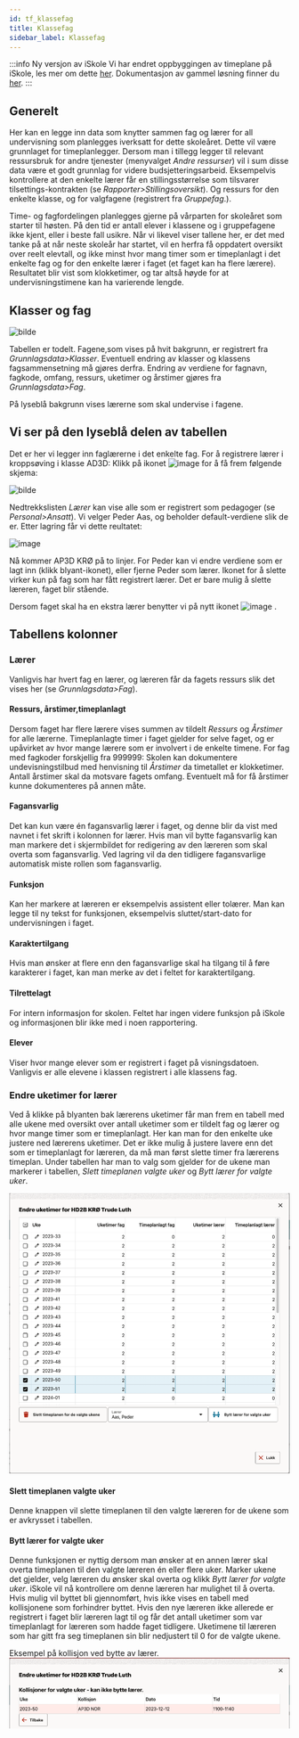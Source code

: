 ```yaml
---
id: tf_klassefag
title: Klassefag
sidebar_label: Klassefag
---
```


:::info Ny versjon av iSkole
Vi har endret oppbyggingen av timeplane på iSkole, les mer om dette [her](https://dokumentasjon.iskole.net/blog/timeplan). Dokumentasjon av gammel løsning finner du [her](https://dokumentasjon.iskole.net/docs/tf_klassefag_old). 
:::

## Generelt
Her kan en legge inn data som knytter sammen fag og lærer for all undervisning som planlegges iverksatt for dette skoleåret. Dette vil være grunnlaget for timeplanlegger. Dersom man i tillegg legger til relevant ressursbruk for andre tjenester (menyvalget _Andre ressurser_) vil i sum disse data være et godt grunnlag for videre budsjetteringsarbeid. Eksempelvis kontrollere at den enkelte lærer får en stillingsstørrelse som tilsvarer tilsettings-kontrakten (se _Rapporter>Stillingsoversikt_). Og ressurs for den enkelte klasse, og for valgfagene (registrert fra _Gruppefag_.).

Time- og fagfordelingen planlegges gjerne på vårparten for skoleåret som starter til høsten. På den tid er antall elever i klassene og i gruppefagene ikke kjent, eller i beste fall usikre. Når vi likevel viser tallene her, er det med tanke på at når neste skoleår har startet, vil en herfra få oppdatert oversikt over reelt elevtall, og ikke minst hvor mang timer som er timeplanlagt i det enkelte fag og for den enkelte lærer i faget (et faget kan ha flere lærere). Resultatet blir vist som klokketimer, og tar altså høyde for at undervisningstimene kan ha varierende lengde.

## Klasser og fag

![bilde](https://github.com/BarmanHanssen/iskole/assets/80097133/618410a6-0d9c-4df6-a363-41f3fa566d86)

Tabellen er todelt. Fagene,som vises på hvit bakgrunn, er registrert fra  _Grunnlagsdata>Klasser_. Eventuell endring av klasser og klassens fagsammensetning må gjøres derfra. Endring av verdiene for fagnavn, fagkode, omfang, ressurs, uketimer og årstimer gjøres fra _Grunnlagsdata>Fag_.

På lyseblå bakgrunn vises lærerne som skal undervise i fagene.

## Vi ser på den lyseblå delen av tabellen
Det er her vi legger inn faglærerne i det enkelte fag. For å registrere lærer i kroppsøving i klasse AD3D:
Klikk på ikonet ![image](https://github.com/BarmanHanssen/iskole/assets/80097133/9feb80ca-5ba0-468b-ab8a-887bdafbe040) for å få frem følgende skjema:

![bilde](https://github.com/BarmanHanssen/iskole/assets/80097133/ce8e4480-5c8f-4957-bb10-82f02d7ad683)

Nedtrekkslisten _Lærer_ kan vise alle som er registrert som pedagoger (se _Personal>Ansatt_). Vi velger Peder Aas, og beholder default-verdiene slik de er. Etter lagring får vi dette reultatet:

![image](https://github.com/BarmanHanssen/iskole/assets/80097133/9bd451ee-9151-47cb-a635-51c7d7563220)

Nå kommer AP3D KRØ på to linjer. For Peder kan vi endre verdiene som er lagt inn (klikk blyant-ikonet), eller fjerne Peder som lærer. Ikonet for å slette virker kun på fag som har fått registrert lærer. Det er bare mulig å slette læreren, faget blir stående.

Dersom faget skal ha en ekstra lærer benytter vi på nytt ikonet  ![image](https://github.com/BarmanHanssen/iskole/assets/80097133/9feb80ca-5ba0-468b-ab8a-887bdafbe040) .

## Tabellens kolonner

### Lærer
 Vanligvis har hvert fag en lærer, og læreren får da fagets ressurs slik det vises her (se  _Grunnlagsdata>Fag_).

#### Ressurs, årstimer,timeplanlagt
Dersom faget har flere lærere vises summen av tildelt _Ressurs_ og _Årstimer_ for alle lærerne. Timeplanlagte timer i faget gjelder for selve faget, og er upåvirket av hvor mange lærere som er involvert i de enkelte timene.
For fag med fagkoder forskjellig fra 999999: Skolen kan dokumentere undevisningstilbud med henvisning til _Årstimer_ da timetallet er klokketimer. Antall årstimer skal da motsvare fagets omfang. Eventuelt må for få årstimer kunne dokumenteres på annen måte.

#### Fagansvarlig
Det kan kun være én fagansvarlig lærer i faget, og denne blir da vist med navnet i fet skrift i kolonnen for lærer. Hvis man vil bytte fagansvarlig kan man markere det i skjermbildet for redigering av den læreren som skal overta som fagansvarlig. Ved lagring vil da den tidligere fagansvarlige automatisk miste rollen som fagansvarlig.

#### Funksjon
Kan her markere at læreren er eksempelvis assistent eller tolærer. Man kan legge til ny tekst for funksjonen, eksempelvis sluttet/start-dato for undervisningen i faget.

#### Karaktertilgang
Hvis man ønsker at flere enn den fagansvarlige skal ha tilgang til å føre karakterer i faget, kan man merke av det i feltet for karaktertilgang. 

#### Tilrettelagt
For intern informasjon for skolen. Feltet har ingen videre funksjon på iSkole og informasjonen blir ikke med i noen rapportering.

#### Elever 
Viser hvor mange elever som er registrert i faget på visningsdatoen. Vanligvis er alle elevene i klassen registrert i alle klassens fag.

### Endre uketimer for lærer
Ved å klikke på blyanten bak lærerens uketimer får man frem en tabell med alle ukene med oversikt over antall uketimer som er tildelt fag og lærer og hvor mange timer som er timeplanlagt. Her kan man for den enkelte uke justere ned lærerens uketimer. Det er ikke mulig å justere lavere enn det som er timeplanlagt for læreren, da må man først slette timer fra lærerens timeplan. Under tabellen har man to valg som gjelder for de ukene man markerer i tabellen, _Slett timeplanen valgte uker_ og _Bytt lærer for valgte uker_.

![uketimer](/img/tp_klasse_uketimer.png)

#### Slett timeplanen valgte uker
Denne knappen vil slette timeplanen til den valgte læreren for de ukene som er avkrysset i tabellen.

#### Bytt lærer for valgte uker
Denne funksjonen er nyttig dersom man ønsker at en annen lærer skal overta timeplanen til den valgte læreren én eller flere uker. Marker ukene det gjelder, velg læreren du ønsker skal overta og klikk _Bytt lærer for valgte uker_. iSkole vil nå kontrollere om denne læreren har mulighet til å overta. Hvis mulig vil byttet bli gjennomført, hvis ikke vises en tabell med kollisjonene som forhindrer byttet. Hvis den nye læreren ikke allerede er registrert i faget blir læreren lagt til og får det antall uketimer som var timeplanlagt for læreren som hadde faget tidligere. Uketimene til læreren som har gitt fra seg timeplanen sin blir nedjustert til 0 for de valgte ukene.

Eksempel på kollisjon ved bytte av lærer.
![uketimer](/img/tp_klasse_bytte_laerer.png)
